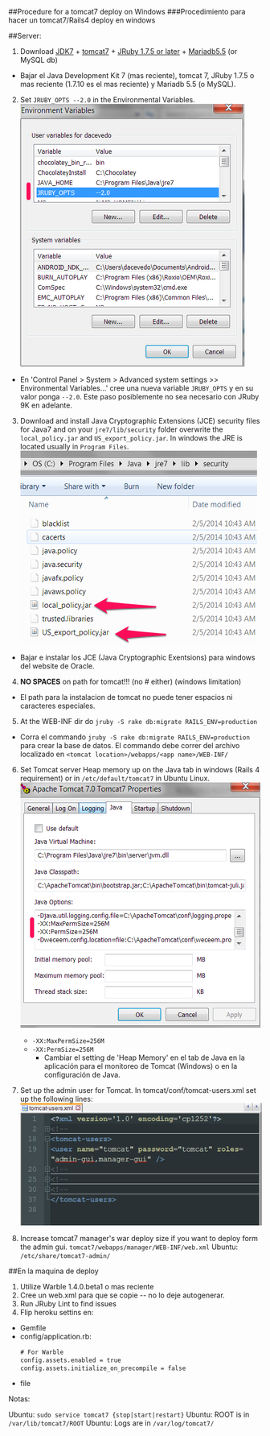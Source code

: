 ##Procedure for a tomcat7 deploy on Windows
###Procedimiento para hacer un tomcat7/Rails4 deploy en windows

##Server:

1. Download [JDK7](http://www.oracle.com/technetwork/java/javase/downloads/index.html) + [tomcat7](http://tomcat.apache.org/download-70.cgi) + [JRuby 1.7.5 or later](http://www.jruby.org/download) + [Mariadb5.5](https://downloads.mariadb.org/) (or MySQL db) 
  - Bajar el Java Development Kit 7 (mas reciente), tomcat 7, JRuby 1.7.5 o mas reciente (1.7.10 es el mas reciente) y Mariadb 5.5 (o MySQL).
2. Set `JRUBY_OPTS --2.0` in the Environmental Variables. ![Environmental Variables](environmental_variables.png "Environmental Variables")
  - En 'Control Panel > System > Advanced system settings >> Environmental Variables...' cree una nueva variable `JRUBY_OPTS` y en su valor ponga `--2.0`.  Este paso posiblemente no sea necesario con JRuby 9K en adelante.  
3. Download and install Java Cryptographic Extensions (JCE) security files for Java7 and  on your `jre7/lib/security` folder overwrite the `local_policy.jar` and `US_export_policy.jar`. In windows the JRE is located usually in `Program Files`.![Files to Replace](JCE_replace_files.png "JCE replace files")
  - Bajar e instalar los JCE (Java Cryptographic Exentsions) para windows del website de Oracle. 
4. __NO SPACES__ on path for tomcat!!! (no # either) (windows limitation)
  - El path para la instalacion de tomcat no puede tener espacios ni caracteres especiales.
5. At the WEB-INF dir do `jruby -S rake db:migrate RAILS_ENV=production`
  - Corra el commando `jruby -S rake db:migrate RAILS_ENV=production` para crear la base de datos. El commando debe correr del archivo localizado en `<tomcat location>/webapps/<app name>/WEB-INF/`
6. Set Tomcat server Heap memory up on the Java tab in windows (Rails 4 requirement) or in `/etc/default/tomcat7` in Ubuntu Linux.![Tomcat Windows Java Config](tomcat_config_windows.png "Tomcat Windows Java Config")
   - `-XX:MaxPermSize=256M`
   - `-XX:PermSize=256M`
     - Cambiar el setting de 'Heap Memory' en el tab de Java en la aplicación para el monitoreo de Tomcat (Windows) o en la configuración de Java.
7. Set up the admin user for Tomcat. In tomcat/conf/tomcat-users.xml set up the following lines: ![Tomcat User Settings](tomcatuserssettings.png "Tomcat User Settings")

8. Increase tomcat7 manager's war deploy size if you want to deploy form the admin gui.
    `tomcat7/webapps/manager/WEB-INF/web.xml`
    Ubuntu: `/etc/share/tomcat7-admin/`

   
   
   
##En la maquina de deploy  

1. Utilize Warble 1.4.0.beta1 o mas reciente
2. Cree un web.xml para que se copie -- no lo deje autogenerar.
3. Run JRuby Lint to find issues
4. Flip heroku settins en:
  - Gemfile
  - config/application.rb:
    ```
    # For Warble
    config.assets.enabled = true
    config.assets.initialize_on_precompile = false
    ```
  - file
  
  
Notas:

Ubuntu: `sudo service tomcat7 {stop|start|restart}`
Ubuntu: ROOT is in `/var/lib/tomcat7/ROOT`
Ubuntu: Logs are in `/var/log/tomcat7/`